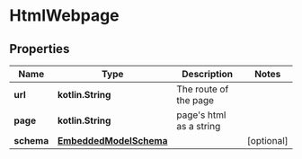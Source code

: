 
# HtmlWebpage

## Properties
Name | Type | Description | Notes
------------ | ------------- | ------------- | -------------
**url** | **kotlin.String** | The route of the page  | 
**page** | **kotlin.String** | page&#39;s html as a string | 
**schema** | [**EmbeddedModelSchema**](EmbeddedModelSchema.md) |  |  [optional]



